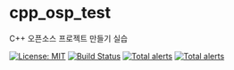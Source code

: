 # cpp_osp_test
C++ 오픈소스 프로젝트 만들기 실습

[![License: MIT](https://img.shields.io/badge/License-MIT-blue.svg)](https://opensource.org/licenses/MIT)
[![Build Status](https://travis-ci.org/wocks1123/cpp_osp_test.svg?branch=master)](https://travis-ci.org/wocks1123/cpp_osp_test)
[![Total alerts](https://img.shields.io/lgtm/alerts/g/wocks1123/cpp_osp_test.svg?logo=lgtm&logoWidth=18)](https://lgtm.com/projects/g/wocks1123/cpp_osp_test/alerts/)
[![Total alerts](https://img.shields.io/lgtm/alerts/g/wocks1123/cpp_osp_test.svg?logo=lgtm&logoWidth=18)](https://lgtm.com/projects/g/wocks1123/cpp_osp_test/alerts/)
